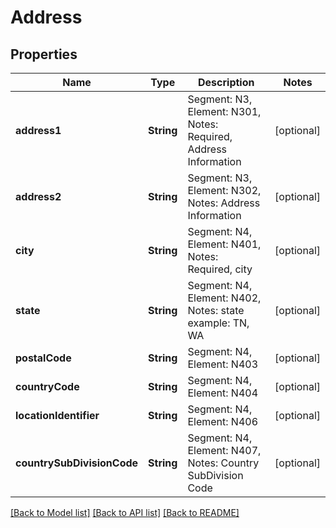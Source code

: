# Address

## Properties
Name | Type | Description | Notes
------------ | ------------- | ------------- | -------------
**address1** | **String** | Segment: N3, Element: N301, Notes: Required, Address Information | [optional] 
**address2** | **String** | Segment: N3, Element: N302, Notes: Address Information | [optional] 
**city** | **String** | Segment: N4, Element: N401, Notes: Required, city | [optional] 
**state** | **String** | Segment: N4, Element: N402, Notes: state example: TN, WA | [optional] 
**postalCode** | **String** | Segment: N4, Element: N403 | [optional] 
**countryCode** | **String** | Segment: N4, Element: N404 | [optional] 
**locationIdentifier** | **String** | Segment: N4, Element: N406 | [optional] 
**countrySubDivisionCode** | **String** | Segment: N4, Element: N407, Notes: Country SubDivision Code | [optional] 

[[Back to Model list]](../README.md#documentation-for-models) [[Back to API list]](../README.md#documentation-for-api-endpoints) [[Back to README]](../README.md)


